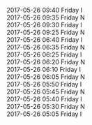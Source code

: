 2017-05-26 09:40 Friday  I  
2017-05-26 09:35 Friday  N  
2017-05-26 09:30 Friday  I  
2017-05-26 09:25 Friday  N  
2017-05-26 06:40 Friday  I  
2017-05-26 06:35 Friday  N  
2017-05-26 06:25 Friday  I  
2017-05-26 06:20 Friday  N  
2017-05-26 06:10 Friday  I  
2017-05-26 06:05 Friday  N  
2017-05-26 05:50 Friday  I  
2017-05-26 05:45 Friday  N  
2017-05-26 05:40 Friday  I  
2017-05-26 05:30 Friday  N  
2017-05-26 05:05 Friday  I  

